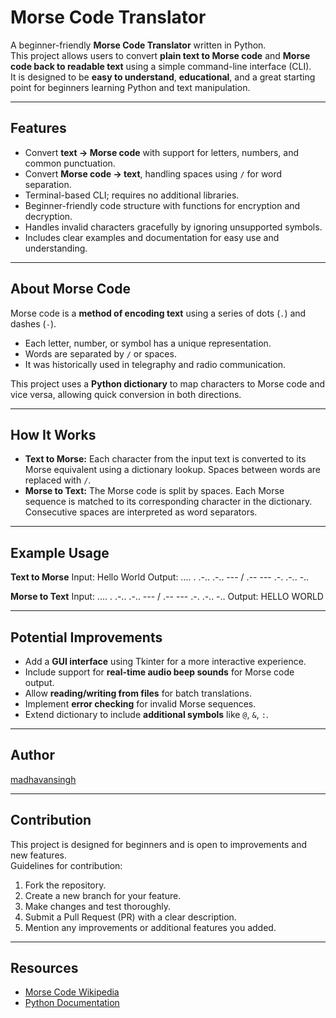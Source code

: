 # Morse Code Translator

A beginner-friendly **Morse Code Translator** written in Python.  
This project allows users to convert **plain text to Morse code** and **Morse code back to readable text** using a simple command-line interface (CLI).  
It is designed to be **easy to understand**, **educational**, and a great starting point for beginners learning Python and text manipulation.

---

## Features
- Convert **text → Morse code** with support for letters, numbers, and common punctuation.
- Convert **Morse code → text**, handling spaces using `/` for word separation.
- Terminal-based CLI; requires no additional libraries.
- Beginner-friendly code structure with functions for encryption and decryption.
- Handles invalid characters gracefully by ignoring unsupported symbols.
- Includes clear examples and documentation for easy use and understanding.

---

## About Morse Code
Morse code is a **method of encoding text** using a series of dots (`.`) and dashes (`-`).  
- Each letter, number, or symbol has a unique representation.  
- Words are separated by `/` or spaces.  
- It was historically used in telegraphy and radio communication.  

This project uses a **Python dictionary** to map characters to Morse code and vice versa, allowing quick conversion in both directions.

---

## How It Works
- **Text to Morse:** Each character from the input text is converted to its Morse equivalent using a dictionary lookup. Spaces between words are replaced with `/`.
- **Morse to Text:** The Morse code is split by spaces. Each Morse sequence is matched to its corresponding character in the dictionary. Consecutive spaces are interpreted as word separators.

---

## Example Usage

**Text to Morse**
Input: Hello World
Output: .... . .-.. .-.. --- / .-- --- .-. .-.. -..

**Morse to Text**
Input: .... . .-.. .-.. --- / .-- --- .-. .-.. -..
Output: HELLO WORLD

---

## Potential Improvements
- Add a **GUI interface** using Tkinter for a more interactive experience.
- Include support for **real-time audio beep sounds** for Morse code output.
- Allow **reading/writing from files** for batch translations.
- Implement **error checking** for invalid Morse sequences.
- Extend dictionary to include **additional symbols** like `@`, `&`, `:`.

---

## Author
[madhavansingh](https://github.com/madhavansingh)

---

## Contribution
This project is designed for beginners and is open to improvements and new features.  
Guidelines for contribution:
1. Fork the repository.
2. Create a new branch for your feature.
3. Make changes and test thoroughly.
4. Submit a Pull Request (PR) with a clear description.
5. Mention any improvements or additional features you added.

---

## Resources
- [Morse Code Wikipedia](https://en.wikipedia.org/wiki/Morse_code)
- [Python Documentation](https://docs.python.org/3/)